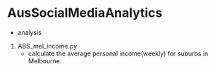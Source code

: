 # AusSocialMediaAnalytics
- analysis
1. ABS_mel_income.py
   - calculate the average personal income(weekly) for suburbs in Melbourne.
